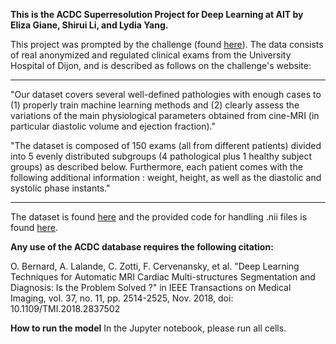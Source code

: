 **This is the ACDC Superresolution Project for Deep Learning at AIT by Eliza Giane, Shirui Li, and Lydia Yang.**


This project was prompted by the challenge (found [here](https://www.creatis.insa-lyon.fr/Challenge/acdc/index.html)). The data consists of real anonymized and regulated clinical exams from the University Hospital of Dijon, and is described as follows on the challenge's website:

---
"Our dataset covers several well-defined pathologies with enough cases to (1) properly train machine learning methods and (2) clearly assess the variations of the main physiological parameters obtained from cine-MRI (in particular diastolic volume and ejection fraction)." 

"The dataset is composed of 150 exams (all from different patients) divided into 5 evenly distributed subgroups (4 pathological plus 1 healthy subject groups) as described below. Furthermore, each patient comes with the following additional information : weight, height, as well as the diastolic and systolic phase instants."

---

 The dataset is found [here](https://humanheart-project.creatis.insa-lyon.fr/database/#collection/637218c173e9f0047faa00fb/folder/637218e573e9f0047faa00fc) and the provided code for handling .nii files is found [here](https://www.creatis.insa-lyon.fr/Challenge/acdc/code/metrics_acdc.py).

**Any use of the ACDC database requires the following citation:**

O. Bernard, A. Lalande, C. Zotti, F. Cervenansky, et al.
"Deep Learning Techniques for Automatic MRI Cardiac Multi-structures Segmentation and Diagnosis: Is the Problem Solved ?" in IEEE Transactions on Medical Imaging, vol. 37, no. 11, pp. 2514-2525, Nov. 2018, doi: 10.1109/TMI.2018.2837502

**How to run the model**
In the Jupyter notebook, please run all cells.
